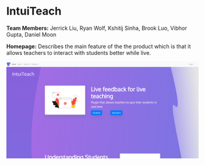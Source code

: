 # IntuiTeach


**Team Members:** Jerrick Liu, Ryan Wolf, Kshitij Sinha, Brook Luo, Vibhor Gupta, Daniel Moon

**Homepage:** Describes the main feature of the the product which is that it allows teachers to interact with students better while live.

![Homepage1](/readme-images/homepage1.png)
